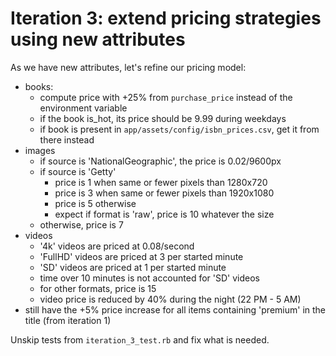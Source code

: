 # Iteration 3: extend pricing strategies using new attributes

As we have new attributes, let's refine our pricing model:

- books:
  - compute price with +25% from `purchase_price` instead of the environment variable
  - if the book is_hot, its price should be 9.99 during weekdays
  - if book is present in `app/assets/config/isbn_prices.csv`, get it from there instead
- images
  - if source is 'NationalGeographic', the price is 0.02/9600px
  - if source is 'Getty'
    - price is 1 when same or fewer pixels than 1280x720
    - price is 3 when same or fewer pixels than 1920x1080
    - price is 5 otherwise
    - expect if format is 'raw', price is 10 whatever the size
  - otherwise, price is 7
- videos
  - '4k' videos are priced at 0.08/second
  - 'FullHD' videos are priced at 3 per started minute
  - 'SD' videos are priced at 1 per started minute
  - time over 10 minutes is not accounted for 'SD' videos
  - for other formats, price is 15
  - video price is reduced by 40% during the night (22 PM - 5 AM)
- still have the +5% price increase for all items containing 'premium' in the title (from iteration 1)

Unskip tests from `iteration_3_test.rb` and fix what is needed.

